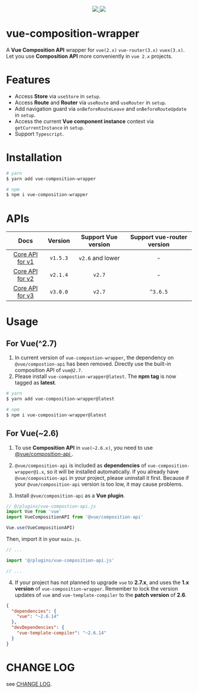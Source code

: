 <p align="center">
  <a href="https://www.npmjs.org/package/vue-composition-wrapper">
    <img src="https://img.shields.io/npm/v/vue-composition-wrapper.svg">
  </a>
  <a href="https://npmcharts.com/compare/vue-composition-wrapper?minimal=true">
    <img src="https://img.shields.io/npm/dm/vue-composition-wrapper.svg">
  </a>
  <br>
</p>

# vue-composition-wrapper

A **Vue Composition API** wrapper for `vue(2.x)` `vue-router(3.x)` `vuex(3.x)`.
Let you use **Composition API** more conveniently in `vue 2.x` projects.

# Features

- Access **Store** via `useStore` in `setup`.
- Access **Route** and **Router** via `useRoute` and `useRouter` in `setup`.
- Add navigation guard via `onBeforeRouteLeave` and `onBeforeRouteUpdate` in `setup`.
- Access the current **Vue component instance** context via `getCurrentInstance` in `setup`.
- Support `Typescript`.

# Installation

```bash
# yarn
$ yarn add vue-composition-wrapper

# npm
$ npm i vue-composition-wrapper
```

# APIs

| Docs | Version | Support Vue version  | Support vue-router version |
| :---: | :---: | :---: | :---: |
| <a href="./docs/v1.md">Core API for v1</a> | `v1.5.3` | `v2.6` and lower | - |
| <a href="./docs/v2.md">Core API for v2</a> | `v2.1.4` | `v2.7` | - |
| <a href="./docs/v3.md">Core API for v3</a> | `v3.0.0` | `v2.7` | `^3.6.5` |


# Usage

## For Vue(^2.7)

1. In current version of `vue-compostion-wrapper`, the dependency on `@vue/compostion-api` has been removed. Directly use the built-in composition API of `vue@2.7`.
2. Please install `vue-compostion-wrapper@latest`. The **npm tag** is now tagged as **latest**.

``` bash
# yarn
$ yarn add vue-composition-wrapper@latest

# npm 
$ npm i vue-composition-wrapper@latest
```

## For Vue(~2.6)

1. To use **Composition API** in `vue(~2.6.x)`, you need to use <a href="https://github.com/vuejs/composition-api"> @vue/composition-api </a>.

2. `@vue/composition-api` is included as **dependencies** of `vue-composition-wrapper@1.x`, so it will be installed automatically. If you already have `@vue/composition-api` in your project, please uninstall it first. Because if your `@vue/composition-api` version is too low, it may cause problems.

3. Install `@vue/composition-api` as a **Vue plugin**.

```js
// @/plugins/vue-compostion-api.js
import Vue from 'vue'
import VueCompositionAPI from '@vue/composition-api'

Vue.use(VueCompositionAPI)
```

Then, import it in your `main.js`.

```js
// ...

import '@/plugins/vue-composition-api.js'

// ...
```

4. If your project has not planned to upgrade `vue` to **2.7.x**, and uses the **1.x version** of `vue-composition-wrapper`. Remember to lock the version updates of `vue` and `vue-template-compiler` to the **patch version** of **2.6**.

```json
{
  "dependencies": {
    "vue": "~2.6.14"
  },
  "devDependencies": {
    "vue-template-compiler": "~2.6.14"
  }
}
```

# CHANGE LOG

see <a href="./CHANGELOG.md" target="_blank">CHANGE LOG</a>.


